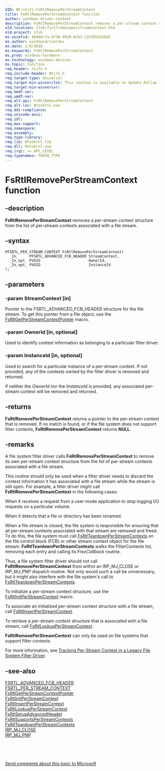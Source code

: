 ```yaml
---
UID: NF:ntifs.FsRtlRemovePerStreamContext
title: FsRtlRemovePerStreamContext function
author: windows-driver-content
description: FsRtlRemovePerStreamContext removes a per-stream context structure from the list of per-stream contexts associated with a file stream.
old-location: ifsk\fsrtlremoveperstreamcontext.htm
old-project: ifsk
ms.assetid: 4b046cfa-8f38-4910-8cb3-125395292bd2
ms.author: windowsdriverdev
ms.date: 1/9/2018
ms.keywords: FsRtlRemovePerStreamContext
ms.prod: windows-hardware
ms.technology: windows-devices
ms.topic: function
req.header: ntifs.h
req.include-header: Ntifs.h
req.target-type: Universal
req.target-min-winverclnt: This routine is available on Update Rollup for Windows 2000 Service Pack 4 (SP4) and on Microsoft Windows XP and later.
req.target-min-winversvr: 
req.kmdf-ver: 
req.umdf-ver: 
req.alt-api: FsRtlRemovePerStreamContext
req.alt-loc: NtosKrnl.exe
req.ddi-compliance: 
req.unicode-ansi: 
req.idl: 
req.max-support: 
req.namespace: 
req.assembly: 
req.type-library: 
req.lib: NtosKrnl.lib
req.dll: NtosKrnl.exe
req.irql: <= APC_LEVEL
req.typenames: TOKEN_TYPE
---
```


# FsRtlRemovePerStreamContext function



## -description
<b>FsRtlRemovePerStreamContext</b> removes a per-stream context structure from the list of per-stream contexts associated with a file stream. 



## -syntax

````
PFSRTL_PER_STREAM_CONTEXT FsRtlRemovePerStreamContext(
  _In_     PFSRTL_ADVANCED_FCB_HEADER StreamContext,
  _In_opt_ PVOID                      OwnerId,
  _In_opt_ PVOID                      InstanceId
);
````


## -parameters

### -param StreamContext [in]

Pointer to the FSRTL_ADVANCED_FCB_HEADER structure for the file stream. To get this pointer from a file object, use the <a href="..\ntifs\nf-ntifs-fsrtlgetperstreamcontextpointer.md">FsRtlGetPerStreamContextPointer</a> macro. 


### -param OwnerId [in, optional]

Used to identify context information as belonging to a particular filter driver. 


### -param InstanceId [in, optional]

Used to search for a particular instance of a per-stream context. If not provided, any of the contexts owned by the filter driver is removed and returned. 

If neither the <i>OwnerId</i> nor the <i>InstanceId</i> is provided, any associated per-stream context will be removed and returned.


## -returns
<b>FsRtlRemovePerStreamContext</b> returns a pointer to the per-stream context that is removed. If no match is found, or if the file system does not support filter contexts, <b>FsRtlRemovePerStreamContext</b> returns <b>NULL</b>. 


## -remarks
A file system filter driver calls <b>FsRtlRemovePerStreamContext</b> to remove its own per-stream context structure from the list of per-stream contexts associated with a file stream. 

This routine should only be used when a filter driver needs to discard the context information it has associated with a file stream while the stream is still open. For example, a filter driver might call <b>FsRtlRemovePerStreamContext</b> in the following cases: 

When it receives a request from a user-mode application to stop logging I/O requests on a particular volume. 

When it detects that a file or directory has been renamed. 

When a file stream is closed, the file system is responsible for ensuring that all per-stream contexts associated with that stream are removed and freed. To do this, the file system must call <a href="..\ntifs\nf-ntifs-fsrtlteardownperstreamcontexts.md">FsRtlTeardownPerStreamContexts</a> on the file control block (FCB) or other stream context object for the file stream. <b>FsRtlTeardownPerStreamContexts</b> walks the FilterContexts list, removing each entry and calling its <i>FreeCallback</i> routine. 

Thus, a file system filter driver should not call <b>FsRtlRemovePerStreamContext</b> from within an IRP_MJ_CLOSE or IRP_MJ_PNP dispatch routine. Not only would such a call be unnecessary, but it might also interfere with the file system's call to <a href="..\ntifs\nf-ntifs-fsrtlteardownperstreamcontexts.md">FsRtlTeardownPerStreamContexts</a>. 

To initialize a per-stream context structure, use the <a href="..\ntifs\nf-ntifs-fsrtlinitperstreamcontext.md">FsRtlInitPerStreamContext</a> macro. 

To associate an initialized per-stream context structure with a file stream, call <a href="..\ntifs\nf-ntifs-fsrtlinsertperstreamcontext.md">FsRtlInsertPerStreamContext</a>. 

To retrieve a per-stream context structure that is associated with a file stream, call <a href="..\ntifs\nf-ntifs-fsrtllookupperstreamcontext.md">FsRtlLookupPerStreamContext</a>. 

<b>FsRtlRemovePerStreamContext</b> can only be used on file systems that support filter contexts. 

For more information, see <a href="https://msdn.microsoft.com/d908ee30-a433-460c-8c14-883702b4f810">Tracking Per-Stream Context in a Legacy File System Filter Driver</a>. 


## -see-also
<dl>
<dt>
<a href="..\ntifs\ns-ntifs-_fsrtl_advanced_fcb_header.md">FSRTL_ADVANCED_FCB_HEADER</a>
</dt>
<dt>
<a href="..\ntifs\ns-ntifs-_fsrtl_per_stream_context.md">FSRTL_PER_STREAM_CONTEXT</a>
</dt>
<dt>
<a href="..\ntifs\nf-ntifs-fsrtlgetperstreamcontextpointer.md">FsRtlGetPerStreamContextPointer</a>
</dt>
<dt>
<a href="..\ntifs\nf-ntifs-fsrtlinitperstreamcontext.md">FsRtlInitPerStreamContext</a>
</dt>
<dt>
<a href="..\ntifs\nf-ntifs-fsrtlinsertperstreamcontext.md">FsRtlInsertPerStreamContext</a>
</dt>
<dt>
<a href="..\ntifs\nf-ntifs-fsrtllookupperstreamcontext.md">FsRtlLookupPerStreamContext</a>
</dt>
<dt>
<a href="..\ntifs\nf-ntifs-fsrtlsetupadvancedheader.md">FsRtlSetupAdvancedHeader</a>
</dt>
<dt>
<a href="https://msdn.microsoft.com/library/windows/hardware/ff547285">FsRtlSupportsPerStreamContexts</a>
</dt>
<dt>
<a href="..\ntifs\nf-ntifs-fsrtlteardownperstreamcontexts.md">FsRtlTeardownPerStreamContexts</a>
</dt>
<dt>
<a href="https://msdn.microsoft.com/library/windows/hardware/ff550720">IRP_MJ_CLOSE</a>
</dt>
<dt>
<a href="https://msdn.microsoft.com/library/windows/hardware/ff549268">IRP_MJ_PNP</a>
</dt>
</dl>
 

 

<a href="mailto:wsddocfb@microsoft.com?subject=Documentation%20feedback [ifsk\ifsk]:%20FsRtlRemovePerStreamContext function%20 RELEASE:%20(1/9/2018)&amp;body=%0A%0APRIVACY STATEMENT%0A%0AWe use your feedback to improve the documentation. We don't use your email address for any other purpose, and we'll remove your email address from our system after the issue that you're reporting is fixed. While we're working to fix this issue, we might send you an email message to ask for more info. Later, we might also send you an email message to let you know that we've addressed your feedback.%0A%0AFor more info about Microsoft's privacy policy, see http://privacy.microsoft.com/en-us/default.aspx." title="Send comments about this topic to Microsoft">Send comments about this topic to Microsoft</a>

